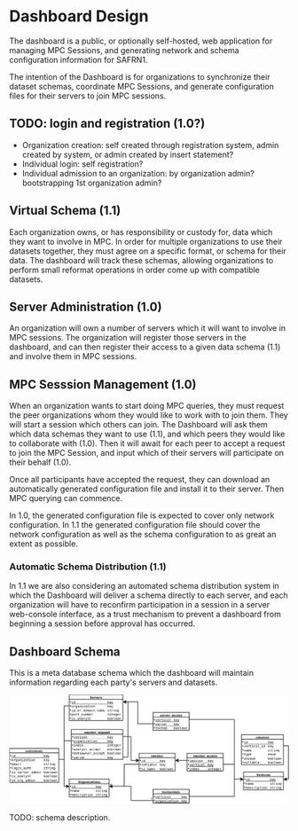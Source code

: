 # Dashboard Design
The dashboard is a public, or optionally self-hosted, web application for managing MPC Sessions, and generating network and schema configuration information for SAFRN1.

The intention of the Dashboard is for organizations to synchronize their dataset schemas, coordinate MPC Sessions, and generate configuration files for their servers to join MPC sessions.

## TODO: login and registration (1.0?)
 - Organization creation: self created through registration system, admin created by system, or admin created by insert statement?
 - Individual login: self registration?
 - Individual admission to an organization: by organization admin? bootstrapping 1st organization admin?

## Virtual Schema (1.1)
Each organization owns, or has responsibility or custody for, data which they want to involve in MPC.
In order for multiple organizations to use their datasets together, they must agree on a specific format, or schema for their data.
The dashboard will track these schemas, allowing organizations to perform small reformat operations in order come up with compatible datasets.

## Server Administration (1.0)
An organization will own a number of servers which it will want to involve in MPC sessions.
The organization will register those servers in the dashboard, and can then register their access to a given data schema (1.1) and involve them in MPC sessions.

## MPC Sesssion Management (1.0)
When an organization wants to start doing MPC queries, they must request the peer organizations whom they would like to work with to join them.
They will start a session which others can join.
The Dashboard will ask them which data schemas they want to use (1.1), and which peers they would like to collaborate with (1.0).
Then it will await for each peer to accept a request to join the MPC Session, and input which of their servers will participate on their behalf (1.0).

Once all participants have accepted the request, they can download an automatically generated configuration file and install it to their server.
Then MPC querying can commence.

In 1.0, the generated configuration file is expected to cover only network configuration.
In 1.1 the generated configuration file should cover the network configuration as well as the schema configuration to as great an extent as possible.

### Automatic Schema Distribution (1.1)
In 1.1 we are also considering an automated schema distribution system in which the Dashboard will deliver a schema directly to each server, and each organization will have to reconfirm participation in a session in a server web-console interface, as a trust mechanism to prevent a dashboard from beginning a session before approval has occurred.

## Dashboard Schema
This is a meta database schema which the dashboard will maintain information regarding each party's servers and datasets.

![Dashboard Database Schema](./dashboard_schema.png "Dashboard Database Schema")

TODO: schema description.